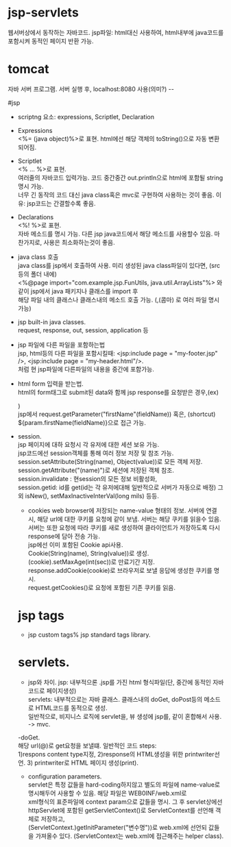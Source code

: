 # jsp-servlets
웹서버상에서 동작하는 자바코드. jsp파일: html대신 사용하여, html내부에 java코드를 포함시켜 동적인 페이지 반환 가능.     

# tomcat   
자바 서버 프로그램. 서버 실행 후, localhost:8080 사용(의미?) --    

#jsp     
- scriptng 요소: expressions, Scriptlet, Declaration   

- Expressions    
<%= (java object)%>로 표현. html에선 해당 객체의 toString()으로 자동 변환되어짐.          

- Scriptlet    
<% ... %>로 표현.     
여러줄의 자바코드 입력가능. 코드 중간중간 out.println으로 html에 포함될 string명시 가능.     
너무 긴 동작의 코드 대신 java class혹은 mvc로 구현하여 사용하는 것이 좋음. 이유: jsp코드는 간결할수록 좋음.     

- Declarations    
<%! %>로 표현.    
자바 메소드를 명시 가능. 다른 jsp java코드에서 해당 메소드를 사용할수 있음. 마찬가지로, 사용은 최소화하는것이 좋음.     

- java class 호출    
java class를 jsp에서 호출하여 사용. 미리 생성된 java class파일이 있다면, (src등의 폴더 내에)    
<%@page import="com.example.jsp.FunUtils, java.util.ArrayLists"%> 와 같이 jsp에서 java 패키지나 클래스를 import 후     
해당 파일 내의 클래스나 클래스내의 메소드 호출 가능. (,(콤마) 로 여러 파일 명시 가능)           

- jsp built-in java classes.    
request, response, out, session, application 등    

- jsp 파일에 다른 파일을 포함하는법      
jsp, html등의 다른 파일을 포함시킬때: <jsp:include page = "my-footer.jsp" />, <jsp:include page = "my-header.html"/>.     
처럼 현 jsp파일에 다른파일의 내용을 중간에 포함가능.    

- html form 입력을 받는법.      
html의 form태그로 submit된 data와 함께 jsp response를 요청받은 경우,(ex) <form action="student-response.jsp">)        
jsp에서 request.getParameter("firstName"(fieldName)) 혹은, (shortcut) ${param.firstName(fieldName)}으로 접근 가능.      
  
- session.   
  jsp 페이지에 대하 요청시 각 유저에 대한 세션 보유 가능.      
  jsp코드에선 session객체를 통해 여러 정보 저장 및 참조 가능. session.setAttribute(String(name), Object(value))로 모든 객체 저장.    
  session.getAttribute("(name)")로 세션에 저장된 객체 참조. session.invalidate : 현session의 모든 정보 비활성화,     
  session.getid: id를 get(id는 각 유저에대해 일반적으로 서버가 자동으로 배정) 그 외 isNew(), setMaxInactiveInterVal(long mils) 등등.         
  
  - cookies
  web browser에 저장되는 name-value 형태의 정보. 서버에 연결시, 해당 url에 대한 쿠키를 요청에 같이 보냄. 서버는 해당 쿠키를 읽을수 있음.          
  서버는 또한 요청에 따라 쿠키를 새로 생성하여 클라이언트가 저장하도록 다시 response에 담아 전송 가능.   
  jsp에선 이미 포함된 Cookie api사용.     
  Cookie(String(name), String(value))로 생성.        
  (cookie).setMaxAge(int(sec))로 만료기간 지정. 
  response.addCookie(cookie)로 브라우저로 보낼 응답에 생성한 쿠키를 명시.     
  request.getCookies()로 요청에 포함된 기존 쿠키를 읽음.     
  
  # jsp tags
  - jsp custom tags% jsp standard tags library.   
  
  
  # servlets.   
  - jsp와 차이. jsp: 내부적으론 .jsp를 가진 html 형식파일(단, 중간에 동적인 자바코드로 페이지생성)      
  servlets: 내부적으로는 자바 클래스. 클래스내의 doGet, doPost등의 메소드로 HTML코드를 동적으로 생성.    
  일반적으로, 비지니스 로직에 servlet을, 뷰 생성에 jsp를, 같이 혼합해서 사용. -> mvc.      
  
  -doGet.     
  해당 url(@)로 get요청을 보낼떄. 일반적인 코드 steps:    
  1)respons content type지정, 2)response의 HTML생성을 위한 printwriter선언. 3) printwriter로 HTML 페이지 생성(print).      

  - configuration parameters.    
  servlet은 특정 값들을 hard-coding하지않고 별도의 파일에 name-value로 명시해두어 사용할 수 있음. 해당 파일은 WEB0INF/web.xml로      
  xml형식의 표준파일에 context param으로 값들을 명시. 그 후 servlet상에선 httpServlet에 포함된 getServletContext()로 ServletContext를 선언해 객체로 저장하고,         
  (ServletContext.)getInitParameter("변수명"))로 web.xml에 선언되 값들을 가져올수 있다. (ServletContext는 web.xml에 접근해주는 helper class).        
